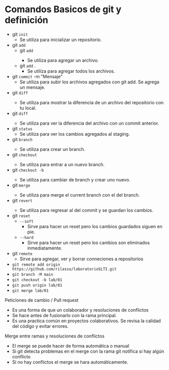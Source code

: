 # Comandos Basicos de git y definición

- git `init` 
	- Se utiliza para inicializar un repositorio.
- git `add`
	- git `add` <archivo>
		- Se utiliza para agregar un archivo.
	- git `add` .
		- Se utiliza para agregar todos los archivos.
- git `commit` -m "Mensaje"
	- Se utiliza para subir los archivos agregados con git add. Se agrega un mensaje.
- git `diff` <archivo>
	- Se utiliza para mostrar la diferencia de un archivo del repositorio con tu local.
- git `diff` <hash><archivo>
	- Se utiliza para ver la diferencia del archivo con un commit anterior.
- git `status`	
	- Se utiliza para ver los cambios agregados al staging.
- git `branch` <CurNombre><NuevoNombre>
	- Se utiliza para crear un branch.
- git `checkout` <Nombre>
	- Se utiliza para entrar a un nuevo branch.
- git `checkout -b`  <Nombre>
	- Se utiliza para cambiar de branch y crear uno nuevo.
- git `merge` <Nombre>
	- Se utiliza para merge el current branch con el <Nombre> del branch.
- git `revert` <ID>
	- Se utiliza para regresar al <id> del commit y se guardan los cambios.
- git `reset`
	- `--soft` 
		- Sirve para hacer un reset pero los cambios guardados siguen en pie.
	- `--hard`
		- Sirve para hacer un reset pero los cambios son eliminados inmediatamente. 
- git `remote` 
	- Sirve para agregar, ver y borrar conneciones a repositorios
- `git remote add origin https://github.com/rilasso/laboratorioSLTI.git`
- `git branch -M main`
- `git checkout -b lab/01`
- `git push origin lab/01`
- `git merge lab/01`

Peticiones de cambio / Pull request
- Es una forma de que un colaborador y resoluciones de conflictos
- Se hace antes de fusionarlo con la rama principal.
- Es una practica común en proyectos colaborativos. Se revisa la calidad del código y evitar errores.


Merge entre ramas y resoluciones de conflictos
- El merge se puede hacer de forma automática o manual
- Si git detecta problemas en el merge con la rama git notifica si hay algún conflicto 
- Si no hay conflictos el merge se hara automáticamente.

